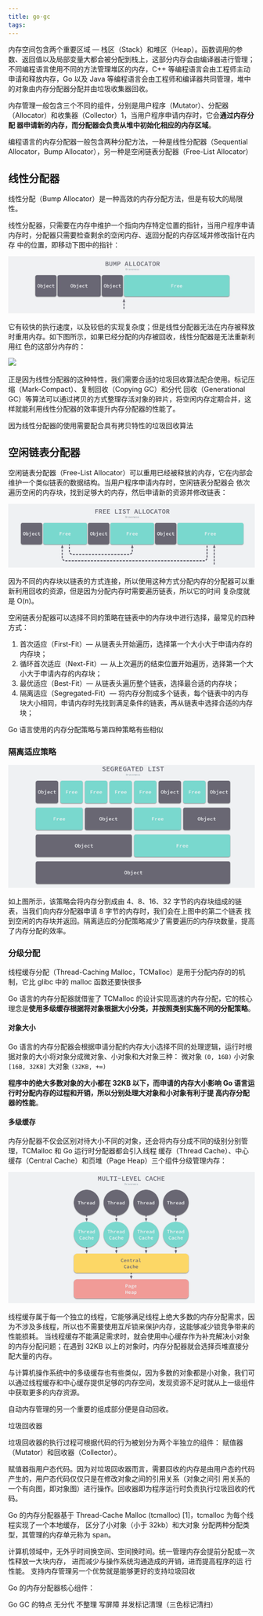 ```yaml
---
title: go-gc
tags:
---
```


内存空间包含两个重要区域 — 栈区（Stack）和堆区（Heap）。函数调用的参数、返回值以及局部变量大都会被分配到栈上，这部分内存会由编译器进行管理；
不同编程语言使用不同的方法管理堆区的内存，C++ 等编程语言会由工程师主动申请和释放内存，Go 以及 Java 等编程语言会由工程师和编译器共同管理，堆中
的对象由内存分配器分配并由垃圾收集器回收。

内存管理一般包含三个不同的组件，分别是用户程序（Mutator）、分配器（Allocator）和收集器（Collector）1，当用户程序申请内存时，它会**通过内存分配
器申请新的内存，而分配器会负责从堆中初始化相应的内存区域**。

编程语言的内存分配器一般包含两种分配方法，一种是线性分配器（Sequential Allocator，Bump Allocator），另一种是空闲链表分配器（Free-List Allocator）

## 线性分配器

线性分配（Bump Allocator）是一种高效的内存分配方法，但是有较大的局限性。

线性分配器，只需要在内存中维护一个指向内存特定位置的指针，当用户程序申请内存时，分配器只需要检查剩余的空闲内存、返回分配的内存区域并修改指针在内存
中的位置，即移动下图中的指针：

![](../images/go-gc/linear-allocation.jpg)

它有较快的执行速度，以及较低的实现复杂度；但是线性分配器无法在内存被释放时重用内存。如下图所示，如果已经分配的内存被回收，线性分配器是无法重新利用红
色的这部分内存的：

![](../images/go-gc/linear-allocation2.jpg)

正是因为线性分配器的这种特性，我们需要合适的垃圾回收算法配合使用。标记压缩（Mark-Compact）、复制回收（Copying GC）和分代
回收（Generational GC）等算法可以通过拷贝的方式整理存活对象的碎片，将空闲内存定期合并，这样就能利用线性分配器的效率提升内存分配器的性能了。

因为线性分配器的使用需要配合具有拷贝特性的垃圾回收算法

## 空闲链表分配器

空闲链表分配器（Free-List Allocator）可以重用已经被释放的内存，它在内部会维护一个类似链表的数据结构。当用户程序申请内存时，空闲链表分配器会
依次遍历空闲的内存块，找到足够大的内存，然后申请新的资源并修改链表：

![](../images/go-gc/free-list-alloctions.png)

因为不同的内存块以链表的方式连接，所以使用这种方式分配内存的分配器可以重新利用回收的资源，但是因为分配内存时需要遍历链表，所以它的时间
复杂度就是 O(n)。

空闲链表分配器可以选择不同的策略在链表中的内存块中进行选择，最常见的四种方式：

1. 首次适应（First-Fit）— 从链表头开始遍历，选择第一个大小大于申请内存的内存块；
2. 循环首次适应（Next-Fit）— 从上次遍历的结束位置开始遍历，选择第一个大小大于申请内存的内存块；
3. 最优适应（Best-Fit）— 从链表头遍历整个链表，选择最合适的内存块；
4. 隔离适应（Segregated-Fit）— 将内存分割成多个链表，每个链表中的内存块大小相同，申请内存时先找到满足条件的链表，再从链表中选择合适的内存块；

Go 语言使用的内存分配策略与第四种策略有些相似

### 隔离适应策略

![](../images/go-gc/segregated-fit.png)

如上图所示，该策略会将内存分割成由 4、8、16、32 字节的内存块组成的链表，当我们向内存分配器申请 8 字节的内存时，我们会在上图中的第二个链表
找到空闲的内存块并返回。隔离适应的分配策略减少了需要遍历的内存块数量，提高了内存分配的效率。

### 分级分配

线程缓存分配（Thread-Caching Malloc，TCMalloc）是用于分配内存的的机制，它比 glibc 中的 malloc 函数还要快很多

Go 语言的内存分配器就借鉴了 TCMalloc 的设计实现高速的内存分配，它的核心理念是**使用多级缓存根据将对象根据大小分类，并按照类别实施不同的分配策略**。

#### 对象大小

Go 语言的内存分配器会根据申请分配的内存大小选择不同的处理逻辑，运行时根据对象的大小将对象分成微对象、小对象和大对象三种：
微对象 `(0, 16B)`
小对象 `[16B, 32KB]`
大对象 `(32KB, +∞)`

**程序中的绝大多数对象的大小都在 32KB 以下，而申请的内存大小影响 Go 语言运行时分配内存的过程和开销，所以分别处理大对象和小对象有利于提
高内存分配器的性能**。

#### 多级缓存

内存分配器不仅会区别对待大小不同的对象，还会将内存分成不同的级别分别管理，TCMalloc 和 Go 运行时分配器都会引入线程
缓存（Thread Cache）、中心缓存（Central Cache）和页堆（Page Heap）三个组件分级管理内存：

![](../images/go-gc/multi-level.png)

线程缓存属于每一个独立的线程，它能够满足线程上绝大多数的内存分配需求，因为不涉及多线程，所以也不需要使用互斥锁来保护内存，这能够减少锁竞争带来的性能损耗。
当线程缓存不能满足需求时，就会使用中心缓存作为补充解决小对象的内存分配问题；在遇到 32KB 以上的对象时，内存分配器就会选择页堆直接分配大量的内存。

与计算机操作系统中的多级缓存也有些类似，因为多数的对象都是小对象，我们可以通过线程缓存和中心缓存提供足够的内存空间，发现资源不足时就从上一级组件中获取更多的内存资源。

自动内存管理的另一个重要的组成部分便是自动回收。

垃圾回收器

垃圾回收器的执行过程可根据代码的行为被划分为两个半独立的组件： 赋值器（Mutator）和回收器（Collector）。

赋值器指用户态代码。因为对垃圾回收器而言，需要回收的内存是由用户态的代码产生的，用户态代码仅仅只是在修改对象之间的引用关系（对象之间引
用关系的一个有向图，即对象图）进行操作。回收器即为程序运行时负责执行垃圾回收的代码。

Go 的内存分配器基于 Thread-Cache Malloc (tcmalloc) [1]，tcmalloc 为每个线程实现了一个本地缓存， 区分了小对象（小于 32kb）和大对象
分配两种分配类型，其管理的内存单元称为 span。

计算机领域中，无外乎时间换空间、空间换时间。统一管理内存会提前分配或一次性释放一大块内存， 进而减少与操作系统沟通造成的开销，进而提高程序的运
行性能。 支持内存管理另一个优势就是能够更好的支持垃圾回收

Go 的内存分配器核心组件：

Go GC 的特点 无分代 不整理 写屏障 并发标记清理（三色标记清扫）
